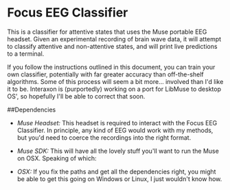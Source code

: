 # Focus EEG Classifier

This is a classifier for attentive states that uses the Muse portable EEG headset. Given an experimental recording of brain wave data, it will attempt to classify attentive and non-attentive states, and will print live predictions to a terminal.

If you follow the instructions outlined in this document, you can train your own classifier, potentially with far greater accuracy than off-the-shelf algorithms. Some of this process will seem a bit more... involved than I'd like it to be. Interaxon is (purportedly) working on a port for LibMuse to desktop OS', so hopefully I'll be able to correct that soon.

##Dependencies

* *Muse Headset:* This headset is required to interact with the Focus EEG Classifier. In principle, any kind of EEG would work with my methods, but you'd need to coerce the recordings into the right format.

* *Muse SDK:* This will have all the lovely stuff you'll want to run the Muse on OSX. Speaking of which:

* *OSX:* If you fix the paths and get all the dependencies right, you might be able to get this going on Windows or Linux, I just wouldn't know how.